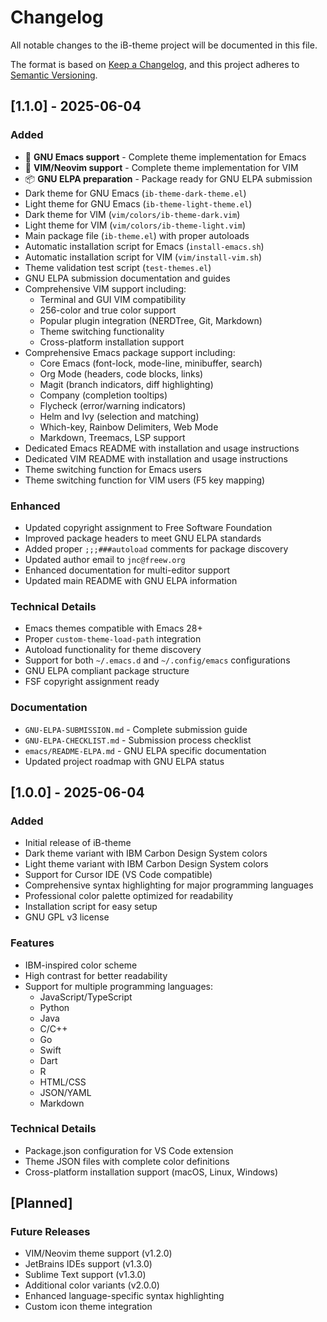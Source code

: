 # Changelog

All notable changes to the iB-theme project will be documented in this file.

The format is based on [Keep a Changelog](https://keepachangelog.com/en/1.0.0/),
and this project adheres to [Semantic Versioning](https://semver.org/spec/v2.0.0.html).

## [1.1.0] - 2025-06-04

### Added
- 🎉 **GNU Emacs support** - Complete theme implementation for Emacs
- 🎉 **VIM/Neovim support** - Complete theme implementation for VIM
- 📦 **GNU ELPA preparation** - Package ready for GNU ELPA submission
- Dark theme for GNU Emacs (`ib-theme-dark-theme.el`)
- Light theme for GNU Emacs (`ib-theme-light-theme.el`)
- Dark theme for VIM (`vim/colors/ib-theme-dark.vim`)
- Light theme for VIM (`vim/colors/ib-theme-light.vim`)
- Main package file (`ib-theme.el`) with proper autoloads
- Automatic installation script for Emacs (`install-emacs.sh`)
- Automatic installation script for VIM (`vim/install-vim.sh`)
- Theme validation test script (`test-themes.el`)
- GNU ELPA submission documentation and guides
- Comprehensive VIM support including:
  - Terminal and GUI VIM compatibility
  - 256-color and true color support
  - Popular plugin integration (NERDTree, Git, Markdown)
  - Theme switching functionality
  - Cross-platform installation support
- Comprehensive Emacs package support including:
  - Core Emacs (font-lock, mode-line, minibuffer, search)
  - Org Mode (headers, code blocks, links)
  - Magit (branch indicators, diff highlighting)
  - Company (completion tooltips)
  - Flycheck (error/warning indicators)
  - Helm and Ivy (selection and matching)
  - Which-key, Rainbow Delimiters, Web Mode
  - Markdown, Treemacs, LSP support
- Dedicated Emacs README with installation and usage instructions
- Dedicated VIM README with installation and usage instructions
- Theme switching function for Emacs users
- Theme switching function for VIM users (F5 key mapping)

### Enhanced
- Updated copyright assignment to Free Software Foundation
- Improved package headers to meet GNU ELPA standards
- Added proper `;;;###autoload` comments for package discovery
- Updated author email to `jnc@freew.org`
- Enhanced documentation for multi-editor support
- Updated main README with GNU ELPA information

### Technical Details
- Emacs themes compatible with Emacs 28+
- Proper `custom-theme-load-path` integration
- Autoload functionality for theme discovery
- Support for both `~/.emacs.d` and `~/.config/emacs` configurations
- GNU ELPA compliant package structure
- FSF copyright assignment ready

### Documentation
- `GNU-ELPA-SUBMISSION.md` - Complete submission guide
- `GNU-ELPA-CHECKLIST.md` - Submission process checklist
- `emacs/README-ELPA.md` - GNU ELPA specific documentation
- Updated project roadmap with GNU ELPA status

## [1.0.0] - 2025-06-04

### Added
- Initial release of iB-theme
- Dark theme variant with IBM Carbon Design System colors
- Light theme variant with IBM Carbon Design System colors
- Support for Cursor IDE (VS Code compatible)
- Comprehensive syntax highlighting for major programming languages
- Professional color palette optimized for readability
- Installation script for easy setup
- GNU GPL v3 license

### Features
- IBM-inspired color scheme
- High contrast for better readability
- Support for multiple programming languages:
  - JavaScript/TypeScript
  - Python
  - Java
  - C/C++
  - Go
  - Swift
  - Dart
  - R
  - HTML/CSS
  - JSON/YAML
  - Markdown

### Technical Details
- Package.json configuration for VS Code extension
- Theme JSON files with complete color definitions
- Cross-platform installation support (macOS, Linux, Windows)

## [Planned]

### Future Releases
- VIM/Neovim theme support (v1.2.0)
- JetBrains IDEs support (v1.3.0)
- Sublime Text support (v1.3.0)
- Additional color variants (v2.0.0)
- Enhanced language-specific syntax highlighting
- Custom icon theme integration 